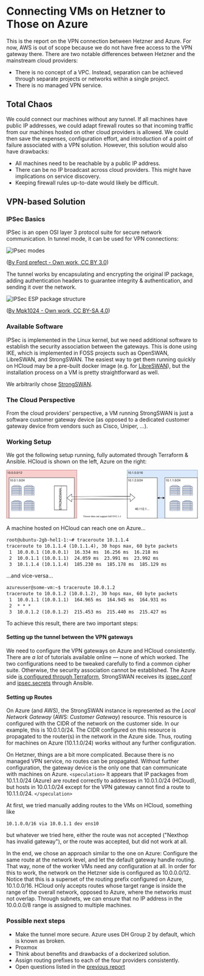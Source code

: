 # Connecting VMs on Hetzner to Those on Azure

This is the report on the VPN connection between Hetzner and Azure. For now, AWS is out of scope because we do not have free access to the VPN gateway there.
There are two notable differences between Hetzner and the mainstream cloud providers:

- There is no concept of a VPC. Instead, separation can be achieved through separate projects or networks within a single project.
- There is no managed VPN service.

## Total Chaos

We could connect our machines without any tunnel. If all machines have public IP addresses, we could adapt firewall routes so that incoming traffic from our machines hosted on other cloud providers is allowed. We could then save the expenses, configuration effort, and introduction of a point of failure associated with a VPN solution. However, this solution would also have drawbacks:

- All machines need to be reachable by a public IP address.
- There can be no IP broadcast across cloud providers. This might have implications on service discovery.
- Keeping firewall rules up-to-date would likely be difficult.

## VPN-based Solution

### IPSec Basics

IPSec is an open OSI layer 3 protocol suite for secure network communication. In tunnel mode, it can be used for VPN connections:

![IPsec modes](https://upload.wikimedia.org/wikipedia/commons/thumb/6/6b/Ipsec-modes.svg/2880px-Ipsec-modes.svg.png)

([By Ford prefect - Own work, CC BY 3.0](https://commons.wikimedia.org/w/index.php?curid=10438053))

The tunnel works by encapsulating and encrypting the original IP package, adding authentication headers to guarantee integrity & authentication, and sending it over the network. 

![IPSec ESP package structure](https://upload.wikimedia.org/wikipedia/commons/thumb/6/64/Ipsec-esp-tunnel-and-transport.svg/2880px-Ipsec-esp-tunnel-and-transport.svg.png)

([By Mpk1024 - Own work, CC BY-SA 4.0](https://commons.wikimedia.org/w/index.php?curid=97123608))

### Available Software

IPSec is implemented in the Linux kernel, but we need additional software to establish the security association between the gateways. This is done using IKE, which is implemented in FOSS projects such as OpenSWAN, LibreSWAN, and StrongSWAN. The easiest way to get them running quickly on HCloud may be a pre-built docker image (e.g. for [LibreSWAN](https://github.com/hwdsl2/docker-ipsec-vpn-server)), but the installation process on a VM is pretty straightforward as well.

We arbitrarily chose [StrongSWAN](https://www.strongswan.org/).

### The Cloud Perspective

From the cloud providers' perspective, a VM running StrongSWAN is just a software customer gateway device (as opposed to a dedicated customer gateway device from vendors such as Cisco, Uniper, ...). 

### Working Setup

We got the following setup running, fully automated through Terraform & Ansible. HCloud is shown on the left, Azure on the right:

![Hetzner+Azure network architecture](img/network-architecture.svg)

A machine hosted on HCloud can reach one on Azure...

```text
root@ubuntu-2gb-hel1-1:~# traceroute 10.1.1.4
traceroute to 10.1.1.4 (10.1.1.4), 30 hops max, 60 byte packets
 1  10.0.0.1 (10.0.0.1)  16.334 ms  16.256 ms  16.218 ms
 2  10.0.1.1 (10.0.1.1)  24.059 ms  23.991 ms  23.992 ms
 3  10.1.1.4 (10.1.1.4)  185.230 ms  185.178 ms  185.129 ms
```

...and vice-versa...

```text
azureuser@some-vm:~$ traceroute 10.0.1.2
traceroute to 10.0.1.2 (10.0.1.2), 30 hops max, 60 byte packets
 1  10.0.1.1 (10.0.1.1)  164.965 ms  164.945 ms  164.931 ms
 2  * * *
 3  10.0.1.2 (10.0.1.2)  215.453 ms  215.440 ms  215.427 ms
```

To achieve this result, there are two important steps:

#### Setting up the tunnel between the VPN gateways

We need to configure the VPN gateways on Azure and HCloud consistently. There are *a lot* of tutorials available online — none of which worked. The two configurations need to be tweaked carefully to find a common cipher suite. Otherwise, the security association cannot be established. The Azure side [is configured through Terraform](terraform/main.tf), StrongSWAN receives its [ipsec.conf](ansible/ipsec.conf.j2) and [ipsec.secrets](ansible/ipsec.secrets.j2) through Ansible.

#### Setting up Routes

On Azure (and AWS), the StrongSWAN instance is represented as the *Local Network Gateway* (AWS: *Customer Gateway*) resource. This resource is configured with the CIDR of the network on the customer side. In our example, this is 10.0.1.0/24. The CIDR configured on this resource is propagated to the router(s) in the network in the Azure side. Thus, routing for machines on Azure (10.1.1.0/24) works without any further configuration.

On Hetzner, things are a bit more complicated. Because there is no managed VPN service, no routes can be propagated. Without further configuration, the gateway device is the only one that can communicate with machines on Azure. `<speculation>` It appears that IP packages from 10.1.1.0/24 (Azure) are routed correctly to addresses in 10.0.1.0/24 (HCloud), but hosts in 10.0.1.0/24 except for the VPN gateway cannot find a route to 10.1.1.0/24. `</speculation>`

At first, we tried manually adding routes to the VMs on HCloud, something like

```ip
10.1.0.0/16 via 10.0.1.1 dev ens10
```

but whatever we tried here, either the route was not accepted ("Nexthop has invalid gateway"), or the route was accepted, but did not work at all. 

In the end, we chose an approach similar to the one on Azure: Configure the same route at the network level, and let the default gateway handle routing. That way, none of the worker VMs need any configuration at all. In order for this to work, the network on the Hetzner side is configured as 10.0.0.0/12. Notice that this is a superset of the routing prefix configured on Azure, 10.1.0.0/16. HCloud only accepts routes whose target range is inside the range of the overall network, opposed to Azure, where the networks must not overlap. Through subnets, we can ensure that no IP address in the 10.0.0.0/8 range is assigned to multiple machines.

### Possible next steps

- Make the tunnel more secure. Azure uses DH Group 2 by default, which is known as broken.
- Proxmox 
- Think about benefits and drawbacks of a dockerized solution.
- Assign routing prefixes to each of the four providers consistently.
- Open questions listed in the [previous report](Azure-AWS-VPN.md)
